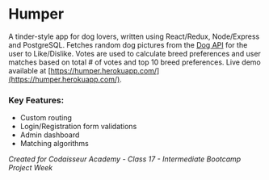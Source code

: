 # Humper

A tinder-style app for dog lovers, written using React/Redux, Node/Express and PostgreSQL. Fetches random dog pictures from the [Dog API](https://dog.ceo/dog-api/) for the user to Like/Dislike. Votes are used to calculate breed preferences and user matches based on total # of votes and top 10 breed preferences. Live demo available at [https://humper.herokuapp.com/](https://humper.herokuapp.com/).

### Key Features:
- Custom routing
- Login/Registration form validations
- Admin dashboard
- Matching algorithms

*Created for Codaisseur Academy - Class 17 - Intermediate Bootcamp Project Week*
